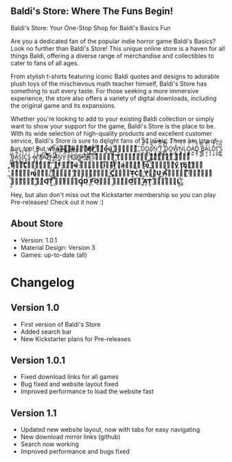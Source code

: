 ## Baldi's Store: Where The Funs Begin!
Baldi's Store: Your One-Stop Shop for Baldi's Basics Fun

Are you a dedicated fan of the popular indie horror game Baldi's Basics? Look no further than Baldi's Store! This unique online store is a haven for all things Baldi, offering a diverse range of merchandise and collectibles to cater to fans of all ages.

From stylish t-shirts featuring iconic Baldi quotes and designs to adorable plush toys of the mischievous math teacher himself, Baldi's Store has something to suit every taste. For those seeking a more immersive experience, the store also offers a variety of digital downloads, including the original game and its expansions.

Whether you're looking to add to your existing Baldi collection or simply want to show your support for the game, Baldi's Store is the place to be. With its wide selection of high-quality products and excellent customer service, Baldi's Store is sure to delight fans of all levels. There are lots of fun, too! But wh𝗮̼̍̕𝘁̶͔̻͌̊𝗲̶̼͆𝘃̴̹ͫ𝗲̸̙̯̿𝗿̶̹̓̈́ ̡̖͚̈́𝘆̨̗͚ͣ𝗼̺̰̈̐̀𝘂̰͈̑͟ ̡͍̝͊̍𝗱̴̻͕̿𝗼̧̼͍͌ͮ,̢͔̯͆ D̦̲̝͕̿ͩ̿͆Ḓ͇̩̺ͬ͌ͥͦŏ̘̣̦̘̿̀̚Ṋ̯͓̝ͭ̿ͯ̚'̱͉͍̼ͩͣ̿ͦT̮̬̬͔͐ͪ̅̍ ͇̥͓̣͒̃̌͌Ḓ̖̣͍̾͊ͮ̚O̲̰͈̳ͬ̈̓ͩW̪̱͚̘͊ͥ͐̐N̮͇͈͓ͨ̍ͫ̏Ḷ̞̖̱̍ͨͬͭO̪̲͇̥͗ͩ̽̈́A͔̲̫̯ͨͥ͊ͦD̻̺͍̞̽̃̉ͬ ͚͎̝͚͐̎͂̎B̳͚̼̪̎ͩͧͨȂ͔̝̹͙̈͊̐L͙͙͎̖ͪ̆͊͊D̩̦̫̫̽̎̐͐I͉̪̺͗͒͌͗ͅ'͉̥͈̹͐͐ͪ̆S͉͍̰͚̍̅͌ͩ ͙͙̼̬͊͑͗͐Ḅ̯̱͋̅̅̾ͅA̰̯͉͎͛͆̉̚S̯̭͍͔ͣͫͨͭI̞͕̫͗̽̍ͥͅC͓̲̰͈ͯ̆̆̽S̲͈͉͖̓̌ͩ̓ ǫ̶̡̱́͑͠r̢̡̛̙͊̓̓̿͟ ̵̸̢̡͇̓B̵̙̆͘͝͞Uͩͨ͐̏҉̸̱̀͝Y̧̥ͨ͗͌ͧ̕͡͡ ̴̶̡̬̽̎ͦ̒̀Ḁ̸̛͊̏̊́͢N̡̍̐̀͏̨̦͠Y̷̥̒̇̔ͫ̀͟͜ ̖̉ͫͯ̄̀̀͢͠P̷̢̺͑̅ͩ́͟L̵ͣ͒͒̀͟҉̥U̽ͣͤ҉̴͈͢͜S̶̵̡̗ͥ̊̈́͠Ĥͬ͊͏̨͚̕͠İ̴̶̛̺ͧ̈́͋͢E̛̞̽̇͘͟͞S̜͊ͯ̈̒̕͜͠͝𝗢ͪ͏̞̯𝗥̲ͧ͡ ̛̰̙̄𝗧̙̆̄̀ͅ𝗢͈̻ͮ̀𝗬̨̹ͧͩ𝗦͔̹͑̐͢ ͕͚ͯ̾́𝗧͍ͫ́𝗛̛͚ͯ𝗔͖ͣ̍͠𝗧̷͖̙ͮ ̻̉͞𝗜̷͕͗ͤ𝗦̖̎ͧ̀ ͈͍̈̈́́𝗕̺̾͠𝗔̺ͬ͝𝗟̢̯̿𝗗̱̜ͥ̀𝗜͍̲̍ͧ͠.͕͆͘ ̧̞ͤͭ𝗜͖̓ͣ͟𝗳̖͋̀ ̵̘̯̑𝘆̨̯ͫ𝗼͕ͧ͞𝘂̶̯͆ ̵̙ͥ𝘀̞̘ͮ͟𝘁̡̱͕ͮͣ𝗶̰̉͞ͅ𝗹̻͗ͦ̕𝗹̶̗͈̊͊ ̸͍ͯ𝘄̧͎ͨ𝗮̧̗̜͗𝗻̸̹̣͂ͣ𝘁̸͖̰ͨ͌ ̴̞ͩ͂𝘁̝͊͞ͅ𝗼̹͑͂͟ ̙̘̾ͦ͝𝗽͕ͮ̀𝗹̡̘͉ͭ𝗮̲͉ͧ͝𝘆̯͒͘ ̧͉̉̉𝘁̙̙̆̕𝗵̢̼̲̐𝗮͗ͨ҉̱𝘁̛̘̺ͯ ͉ͨ͟𝗴̝ͪͩ́𝗮̸͉̗ͮ̿𝗺̢̜͂̊𝗲̛̺ͣ̚,̸̼̾ͣ ̙̓̐͜𝗵ͧͯ̕ͅ𝗲̧̜͉̿ͯ ̛̝͎̾𝗠̛͉ͮ̾ͅ𝗔̰͚ͤ̍͡𝗬̱̯ͯ͜ ̷̲̼̍ͧ𝗖̻̅͟𝗔̶̼̼ͭ𝗧̴̝̘̓𝗖͎̜̆̀𝗛ͤ͛҉̣͍ ̹ͯ́𝗬̛̼̐ͅ𝗢͕̐͌͘𝗨̰͚̑͜ ͥ͏̰̰𝗔̱̖̎̎͠𝗡̶̖̣ͧ𝗗̖͕̉̕ ͔ͭͤ͞𝗜̛̝̜ͫ̅𝗧̷͎̖ͨ ̢͎͍͛͆𝗜̰̻ͣ͝𝗦̖̰ͫ͢ ͊̄͏̝̝𝗡̨̙͎ͤ𝗢̻̊̕𝗧̜͍̊͡ ̗͈͒̆͡𝗚̲ͭ̕𝗢̸̝̰ͭ̅𝗢̡͉̻̉͒𝗗̉̍͏̣ ͈̯͗͆͞𝗙̖̑͠𝗢̛̰̾͑𝗥ͥ̐͏ͅ ̝̞ͦ̀𝗬̡̜͔ͦ̅𝗢̲̿̕𝗨̡̣̄ͦ ͖̞͌ͯ̕𝗔̛̰̹̈𝗧̛̼͎̍ ̞͌͆͞𝗔̢̜ͭ𝗟̵̙͔̈́𝗟͎̝̚͜!̨̼̄͛.

Hey, but also don't miss out the Kickstarter membership so you can play Pre-releases! Check out it now :)

## About Store
- Version: 1.0.1
- Material Design: Version 3
- Games: up-to-date (all)

# Changelog
## Version 1.0
- First version of Baldi's Store
- Added search bar
- New Kickstarter plans for Pre-releases
## Version 1.0.1
- Fixed download links for all games
- Bug fixed and website layout fixed
- Improved performance to load the website fast
## Version 1.1
- Updated new website layout, now with tabs for easy navigating
- New download mirror links (github)
- Search now working
- Improved performance and bugs fixed
